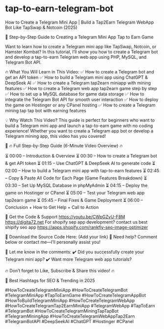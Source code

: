 # tap-to-earn-telegram-bot

How to Create a Telegram Mini App | Build a Tap2Earn Telegram WebApp Bot Like TapSwap & Notcoin (2025)

🚀 Step-by-Step Guide to Creating a Telegram Mini App Tap to Earn Game

Want to learn how to create a Telegram mini app like TapSwap, Notcoin, or Hamster Kombat? In this tutorial, I’ll show you how to create a Telegram bot and develop a tap-to-earn Telegram web app using PHP, MySQL, and Telegram Bot API.

🔥 What You Will Learn in This Video:
✅ How to create a Telegram bot and get an API token
✅ How to build a Telegram mini app using ChatGPT & DeepSeek AI
✅ How to create a Telegram tap2earn miniapp with mining features
✅ How to create a Telegram web app tap2earn game step by step
✅ How to set up a MySQL database for game data storage
✅ How to integrate the Telegram Bot API for smooth user interaction
✅ How to deploy the game on Hostinger or any CPanel hosting
✅ How to create a Telegram mining tap tap bot with earning features

💡 Why Watch This Video?
This guide is perfect for beginners who want to build a Telegram mini app and launch a tap-to-earn game with no coding experience! Whether you want to create a Telegram app bot or develop a Telegram mining app, this video has you covered!

📌 🔥 Full Step-by-Step Guide (6-Minute Video Overview) 🔥

⏳ 00:00 – Introduction & Overview
⏳ 00:30 – How to create a Telegram bot & get API token
⏳ 01:15 – Use ChatGPT & DeepSeek AI to generate code
⏳ 02:00 – How to build a Telegram mini app with tap-to-earn features
⏳ 02:45 – Copy & Paste All Code for Each Page (Game Features Breakdown)
⏳ 03:30 – Set Up MySQL Database in phpMyAdmin
⏳ 04:15 – Deploy the game on Hostinger or CPanel
⏳ 05:00 – Test your Telegram web app tap2earn game
⏳ 05:45 – Final Fixes & Game Deployment
⏳ 06:00 – Conclusion + How to Get Help + Call to Action

📌 Get the Code & Support
https://youtu.be/CWpGZvU-F8M
https://digita72.net
For shopify sep app development?
contact us
best shipify seo app
https://apps.shopify.com/rankfly-seo-image-optimizer

📂 Download the Source Code Here: (Add your link)
📩 Need help? Comment below or contact me—I’ll personally assist you!

💬 Let me know in the comments:
✔️ Did you successfully create your Telegram mini app?
✔️ Want more Telegram web app tutorials?

🔥 Don’t forget to Like, Subscribe & Share this video! 🔥

📌 Best Hashtags for SEO & Trending in 2025

#HowToCreateTelegramMiniApp #HowToCreateTelegramBot #TelegramMiniApp #TapToEarnGame #HowToCreateTelegramAppBot #HowToBuildTelegramMiniApp #HowToCreateTelegramWebApp #HowToCreateTelegramTap2EarnMiniApp #TelegramWebApp #TapToEarn #TelegramBot #HowToCreateTelegramMiningTapTapBot #TelegramMiningApp #HowToCreateTelegramWebAppTap2Earn #TelegramBotAPI #DeepSeekAI #ChatGPT #Hostinger #CPanel
